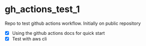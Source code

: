 # gh_actions_test_1
Repo to test github actions workflow. Initially on public repository

- [x] Using the github actions docs for quick start
- [x] Test with aws cli